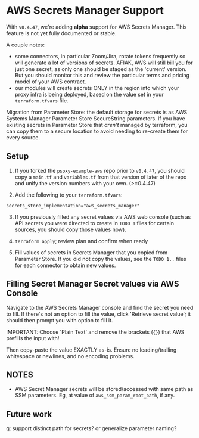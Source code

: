 # AWS Secrets Manager Support

With `v0.4.47`, we're adding **alpha** support for AWS Secrets Manager. This feature is not yet
fully documented or stable.

A couple notes:
  - some connectors, in particular Zoom/Jira, rotate tokens frequently so will generate a lot of
    versions of secrets.  AFIAK, AWS will still bill you for just one secret, as only one should be
    staged as the 'current' version.  But you should monitor this and review the particular terms
    and pricing model of your AWS contract.
  - our modules will create secrets ONLY in the region into which your proxy infra is being deployed,
    based on the value set in your `terraform.tfvars` file.


Migration from Parameter Store: the default storage for secrets is as AWS Systems Manager Parameter
Store SecureString parameters. If you have existing secrets in Parameter Store that *aren't* managed
by terraform, you can copy them to a secure location to avoid needing to re-create them for every
source.



## Setup

  1. If you forked the `psoxy-example-aws` repo prior to `v0.4.47`, you should copy a `main.tf` and
`variables.tf` from that version of later of the repo and unify the version numbers with your own. (>=0.4.47)

  2. Add the following to your `terraform.tfvars`:
```hcl
secrets_store_implementation="aws_secrets_manager"
```
  3. If you previously filled any secret values via AWS web console (such as API secrets you were
     directed to create in `TODO 1` files for certain sources, you should copy those values now).

  4. `terraform apply`; review plan and confirm when ready

  5. Fill values of secrets in Secrets Manager that you copied from Parameter Store. If you did not
     copy the values, see the `TODO 1..` files for each connector to obtain new values.

## Filling Secret Manager Secret values via AWS Console

Navigate to the AWS Secrets Manager console and find the secret you need to fill. If there's not an
option to fill the value, click 'Retrieve secret value'; it should then prompt you with option to
fill it.

IMPORTANT: Choose 'Plain Text' and remove the brackets (`{}`) that AWS prefills the input with!

Then copy-paste the value EXACTLY as-is. Ensure no leading/trailing whitespace or newlines, and no
encoding problems.

## NOTES
  - AWS Secret Manager secrets will be stored/accessed with same path as SSM parameters. Eg, at value of
`aws_ssm_param_root_path`, if any.

## Future work
q: support distinct path for secrets? or generalize parameter naming?


